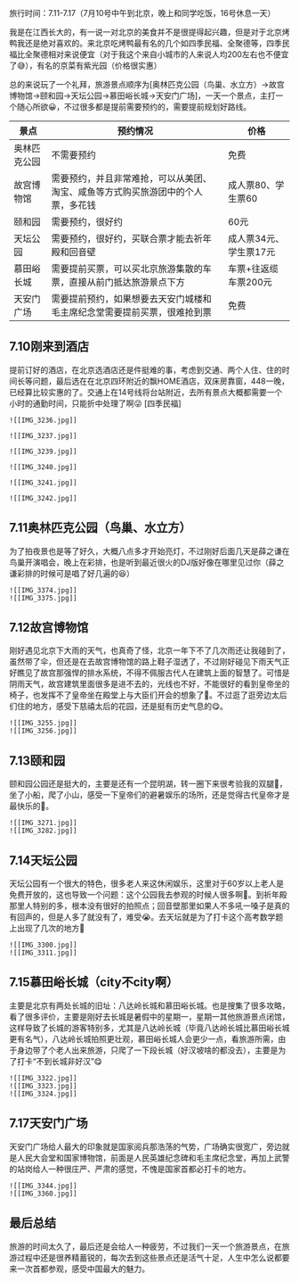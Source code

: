 旅行时间：7.11-7.17（7月10号中午到北京，晚上和同学吃饭，16号休息一天）  
	  
 我是在江西长大的，有一说一对北京的美食并不是很提得起兴趣，但是对于北京烤鸭我还是绝对喜欢的。来北京吃烤鸭最有名的几个如四季民福、全聚德等，四季民福比全聚德相对来说便宜（对于我这个来自小城市的人来说人均200左右也不便宜了😅），有名的京菜有紫光园（价格很实惠）  
	  
总的来说玩了一个礼拜，旅游景点顺序为[奥林匹克公园（鸟巢、水立方）->故宫博物馆->颐和园->天坛公园->慕田峪长城->天安门广场]，一天一个景点，主打一个随心所欲😀，不过很多都是提前需要预约的，需要提前规划好路线。  

景点|预约情况|价格|
---|---|---|
奥林匹克公园|不需要预约|免费|
故宫博物馆|需要预约，并且非常难抢，可以从美团、淘宝、咸鱼等方式购买旅游团中的个人票，多花钱|成人票80、学生票60|
颐和园|需要预约，很好约|60元|
天坛公园|需要预约，很好约，买联合票才能去祈年殿和回音壁|成人票34元、学生票17元|
慕田峪长城|需要提前买票，可以买北京旅游集散的车票，直接从前门抵达旅游景点下方|车票+往返缆车票200元|
天安门广场|需要提前预约，如果想要去天安门城楼和毛主席纪念堂需要提前买票，很难抢到票|免费|
## 7.10刚来到酒店
提前订好的酒店，在北京选酒店还是件挺难的事，考虑到交通、两个人住、住的时间长等问题，最后选在在北京四环附近的飘HOME酒店，双床房靠窗，448一晚，已经算比较实惠的了。交通上在14号线将台站附近，去所有景点大概都需要一个小时的通勤时间，只能折中处理了啊😜
[四季民福]
```image-layout-masonry-2
![[IMG_3236.jpg]]

![[IMG_3237.jpg]]

![[IMG_3239.jpg]]

![[IMG_3240.jpg]]

![[IMG_3241.jpg]]

![[IMG_3242.jpg]]
```
## 7.11奥林匹克公园（鸟巢、水立方）
为了拍夜景也是等了好久，大概八点多才开始亮灯，不过刚好后面几天是薛之谦在鸟巢开演唱会，晚上在彩排，也是听到最近很火的DJ版好像在哪里见过你（薛之谦彩排的时候可是唱了好几遍的😆）
```image-layout-a
![[IMG_3374.jpg]]
![[IMG_3375.jpg]]
```
## 7.12故宫博物馆
刚好遇见北京下大雨的天气，也真奇了怪，北京一年下不了几次雨还让我碰到了，虽然带了伞，但还是在去故宫博物馆的路上鞋子湿透了，不过刚好碰见下雨天气正好瞧见了故宫那强悍的排水系统，不得不佩服古代人在建筑上面的智慧了。可惜是阴雨天气，故宫建筑里面很多是进不去的，光线也不好，不能很好的看到皇帝坐的椅子，也发挥不了皇帝坐在殿堂上与大臣们开会的想象了🤔。不过逛了逛旁边太后们住的地方，感受下慈禧太后的花园，还是挺有历史气息的😋。
```image-layout-a
![[IMG_3255.jpg]]
![[IMG_3256.jpg]]
```
## 7.13颐和园
颐和园公园还是挺大的，主要是还有一个昆明湖，转一圈下来很考验我的双腿🦵，坐了小船，爬了小山，感受一下皇帝们的避暑娱乐的场所，还是觉得古代皇帝才是最快乐的🤣。
```image-layout-a
![[IMG_3271.jpg]]
![[IMG_3282.jpg]]
```
## 7.14天坛公园
天坛公园有一个很大的特色，很多老人来这休闲娱乐，这里对于60岁以上老人是免费开放的，这也导致一个问题：这个公园我去参观的时候人很多啊🥵。到祈年殿那里人特别的多，根本没有很好的拍照点；回音壁那里如果人不多吼一嗓子是真的有回声的，但是人多了就没有了，难受😭。去天坛就是为了打卡这个高考数学题上出现了几次的地方🤣
```image-layout-a
![[IMG_3300.jpg]]
![[IMG_3311.jpg]]
```
## 7.15慕田峪长城（city不city啊）
主要是北京有两处长城的旧址：八达岭长城和慕田峪长城。也是搜集了很多攻略，看了很多评价，主要是刚好去长城是暑假中的星期一，星期一其他旅游景点闭馆，这样导致了长城的游客特别多，尤其是八达岭长城（毕竟八达岭长城比慕田峪长城更有名气），八达岭长城拍照更壮观，慕田峪长城人会更少一点，看旅游所需，由于身边带了个老人出来旅游，只爬了一下段长城（好汉坡啥的都没去），主要是为了打卡“不到长城非好汉”😋
```image-layout-h
![[IMG_3322.jpg]]
![[IMG_3323.jpg]]
![[IMG_3324.jpg]]
```
## 7.17天安门广场
天安门广场给人最大的印象就是国家阅兵那浩荡的气势，广场确实很宽广，旁边就是人民大会堂和国家博物馆，前面是人民英雄纪念碑和毛主席纪念堂，再加上武警的站岗给人一种很庄严、严肃的感觉，不愧是国家首都必打卡的地方。
```image-layout-a
![[IMG_3344.jpg]]
![[IMG_3360.jpg]]
```
## 最后总结
旅游的时间太久了，最后还是会给人一种疲劳，不过我们一天一个旅游景点，在旅游过程中还是很养精蓄锐的，每次去到这些景点还是活气十足，人生中怎么说都要来一次首都参观，感受中国最大的魅力。